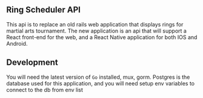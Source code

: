 ## Ring Scheduler API

This api is to replace an old rails web application that displays rings for martial arts tournament. The new application is an api that will support a React front-end for the web, and a React Native application for both IOS and Android.

## Development 
You will need the latest version of `Go` installed, mux, gorm. Postgres is the database used for this application, and you will need setup env variables to connect to the db from env list 